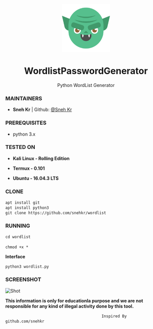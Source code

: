 <p align="center">
  <img src="goblin.png" width="150px" height="150px">  
</p>

<h1 align="center"> WordlistPasswordGenerator </h1>
<p align="center">
  Python WordList Generator 
</p>

### MAINTAINERS
* **Sneh Kr** | 
Github: <a href="https://github.com/snehkr">@Sneh Kr</a>



### PREREQUISITES

* python 3.x 

### TESTED ON
* **Kali Linux - Rolling Edition**

* **Termux - 0.101**

* **Ubuntu - 16.04.3 LTS**

### CLONE
```
apt install git
apt install python3
git clone https://github.com/snehkr/wordlist
```

### RUNNING
```
cd wordlist

chmod +x *
```
**Interface**

```
python3 wordlist.py
```

### SCREENSHOT
![Shot]()


**This information is only for educationla purpose and we are not responsible for any kind of illegal activity done by this tool.**

                                              Inspired By github.com/snehkr
